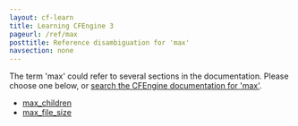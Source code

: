 ```yaml
---
layout: cf-learn
title: Learning CFEngine 3
pageurl: /ref/max
posttitle: Reference disambiguation for 'max'
navsection: none
---
```


The term 'max' could refer to several sections in the documentation. Please choose one below, or
[search the CFEngine documentation for 'max'](http://cfengine.com/docs/3.5/search.html?q=max).

- [max_children](http://cfengine.com/docs/3.5/reference-components-cfrunagent.html#max_children)
- [max_file_size](http://cfengine.com/docs/3.5/reference-promise-types-files.html#max_file_size)
